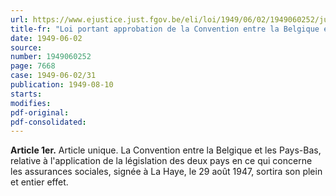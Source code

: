 ```yaml
---
url: https://www.ejustice.just.fgov.be/eli/loi/1949/06/02/1949060252/justel
title-fr: "Loi portant approbation de la Convention entre la Belgique et les Pays-Bas, relative à l'application de la législation des deux pays en ce qui concerne les assurances sociales, signée à La Haye, le 29 août 1947. <Voir CN : 1947-08-29/30>"
date: 1949-06-02
source:
number: 1949060252
page: 7668
case: 1949-06-02/31
publication: 1949-08-10
starts:
modifies:
pdf-original:
pdf-consolidated:
---
```


**Article 1er.** Article unique. La Convention entre la Belgique et les Pays-Bas, relative à l'application de la législation des deux pays en ce qui concerne les assurances sociales, signée à La Haye, le 29 août 1947, sortira son plein et entier effet.
